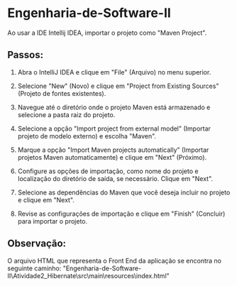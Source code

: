 # Engenharia-de-Software-II

Ao usar a IDE Intellij IDEA, importar o projeto como "Maven Project".

## Passos:

1. Abra o IntelliJ IDEA e clique em "File" (Arquivo) no menu superior.

2. Selecione "New" (Novo) e clique em "Project from Existing Sources" (Projeto de fontes existentes).

3. Navegue até o diretório onde o projeto Maven está armazenado e selecione a pasta raiz do projeto.

4. Selecione a opção "Import project from external model" (Importar projeto de modelo externo) e escolha "Maven".

5. Marque a opção "Import Maven projects automatically" (Importar projetos Maven automaticamente) e clique em "Next" (Próximo).

6. Configure as opções de importação, como nome do projeto e localização do diretório de saída, se necessário. Clique em "Next".

7. Selecione as dependências do Maven que você deseja incluir no projeto e clique em "Next".

8. Revise as configurações de importação e clique em "Finish" (Concluir) para importar o projeto.

## Observação: 

O arquivo HTML que representa o Front End da aplicação se encontra no seguinte caminho: "Engenharia-de-Software-II\Atividade2_Hibernate\src\main\resources\index.html"
